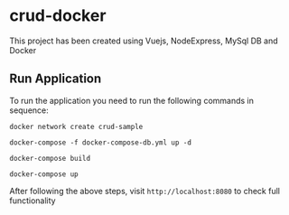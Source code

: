 # crud-docker

This project has been created using Vuejs, NodeExpress, MySql DB and Docker

## Run Application

To run the application you need to run the following commands in sequence:

```shell script
docker network create crud-sample
```

```shell script
docker-compose -f docker-compose-db.yml up -d
```

```shell script
docker-compose build
```

```shell script
docker-compose up
```

After following the above steps, visit `http://localhost:8080` to check full functionality